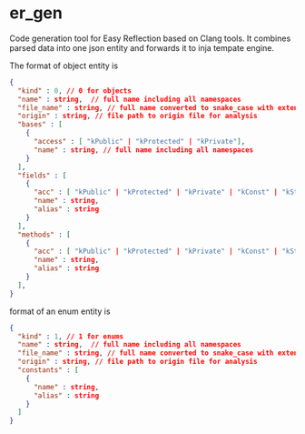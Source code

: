 # er_gen

Code generation tool for Easy Reflection based on Clang tools. It combines parsed data into one json entity and forwards it to inja tempate engine.

The format of object entity is

```json
{
  "kind" : 0, // 0 for objects
  "name" : string,  // full name including all namespaces
  "file_name" : string, // full name converted to snake_case with extension
  "origin" : string, // file path to origin file for analysis
  "bases" : [
    {
      "access" : [ "kPublic" | "kProtected" | "kPrivate"],
      "name" : string, // full name including all namespaces
    }
  ],
  "fields" : [
    {
      "acc" : [ "kPublic" | "kProtected" | "kPrivate" | "kConst" | "kStatic" ],
      "name" : string,
      "alias" : string
    }
  ],
  "methods" : [
    {
      "acc" : [ "kPublic" | "kProtected" | "kPrivate" | "kConst" | "kStatic" ],
      "name" : string,
      "alias" : string
    }  
  ],
}
```

format of an enum entity is

```json
{
  "kind" : 1, // 1 for enums
  "name" : string,  // full name including all namespaces
  "file_name" : string, // full name converted to snake_case with extension
  "origin" : string, // file path to origin file for analysis
  "constants" : [
    {
      "name" : string,
      "alias" : string
    }
  ]
}
```
